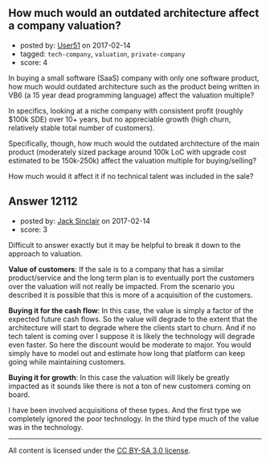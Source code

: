 ## How much would an outdated architecture affect a company valuation?

- posted by: [User51](https://stackexchange.com/users/5218565/user51) on 2017-02-14
- tagged: `tech-company`, `valuation`, `private-company`
- score: 4

<p>In buying a small software (SaaS) company with only one software product, how much would outdated architecture such as the product being written in VB6 (a 15 year dead programming language) affect the valuation multiple?</p>

<p>In specifics, looking at a niche company with consistent profit (roughly $100k SDE) over 10+ years, but no appreciable growth (high churn, relatively stable total number of customers).</p>

<p>Specifically, though, how much would the outdated architecture of the main product (moderately sized package around 100k LoC with upgrade cost estimated to be 150k-250k) affect the valuation multiple for buying/selling?</p>

<p>How much would it affect it if no technical talent was included in the sale?</p>



## Answer 12112

- posted by: [Jack Sinclair](https://stackexchange.com/users/1124319/jack-sinclair) on 2017-02-14
- score: 3

<p>Difficult to answer exactly but it may be helpful to break it down to the approach to valuation.</p>

<p><strong>Value of customers</strong>: If the sale is to a company that has a similar product/service and the long term plan is to eventually port the customers over the valuation will not really be impacted. From the scenario you described it is possible that this is more of a acquisition of the customers.</p>

<p><strong>Buying it for the cash flow</strong>: In this case, the value is simply a factor of the expected future cash flows. So the value will degrade to the extent that the architecture will start to degrade where the clients start to churn. And if no tech talent is coming over I suppose it is likely the technology will degrade even faster. So here the discount would be moderate to major. You would simply have to model out and estimate how long that platform can keep going while maintaining customers. </p>

<p><strong>Buying it for growth</strong>: In this case the valuation will likely be greatly impacted as it sounds like there is not a ton of new customers coming on board. </p>

<p>I have been involved acquisitions of these types. And the first type we completely ignored the poor technology. In the third type much of the value was in the technology.</p>




---

All content is licensed under the [CC BY-SA 3.0 license](https://creativecommons.org/licenses/by-sa/3.0/).
